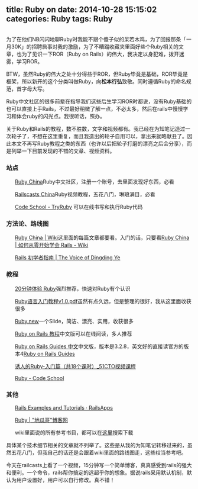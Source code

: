 title: Ruby on
date: 2014-10-28 15:15:02
categories: Ruby
tags: Ruby
---
<p><a href="https://camo.githubusercontent.com/ecd301a2ef57f1ed83e5b051036767454f25328e/687474703a2f2f7777322e73696e61696d672e636e2f6c617267652f35653863623336366a7731653832683167787379366a32306a663065386a73322e6a7067" target="_blank"><img src="https://camo.githubusercontent.com/ecd301a2ef57f1ed83e5b051036767454f25328e/687474703a2f2f7777322e73696e61696d672e636e2f6c617267652f35653863623336366a7731653832683167787379366a32306a663065386a73322e6a7067" alt="" data-canonical-src="http://ww2.sinaimg.cn/large/5e8cb366jw1e82h1gxsy6j20jf0e8js2.jpg" style="max-width:100%;"></a></p>
<!--more-->
<p>为了在他们NB闪闪地聊Ruby时我能不跟个傻子似的呆若木鸡，为了回报那条「一月30K」的招聘启事对我的激励，为了不糟蹋收藏夹里面好些个Ruby相关的文章，也为了见识一下ROR（Ruby on Rails）的伟大，我决定以身犯难，拨开迷雾，学习ROR。</p>

<p>BTW，虽然Ruby的伟大之处十分得益于ROR，但Ruby毕竟是基础，ROR毕竟是框架，所以新开的这个分类叫做Ruby，向<strong>松本行弘</strong>致敬。同时遵循Ruby的命名规范，首字母大写。</p>

<p>Ruby中文社区的很多前辈在指导我们这些后生学习ROR时都说，没有Ruby基础的也可以直接上手Rails，不过最好稍微了解一点，不必太多，然后在rails中慢慢学习和体会ruby的闪光点。我很听话，照办。</p>

<p>关于Ruby和Rails的教程，数不胜数，文字和视频都有。我已经在为知笔记造过一次轮子了，不想在这里重复，而且我造出的轮子自用可以，拿出来就略献丑了。因此本文不再写Ruby教程之类的东西（也许以后把轮子打磨的漂亮之后会分享），而是列举一下目前发现的不错的文章、视频资料。</p>



<h3>
<a name="user-content-%E7%AB%99%E7%82%B9" class="anchor" href="#%E7%AB%99%E7%82%B9" aria-hidden="true"><span class="octicon octicon-link"></span></a>站点</h3>

<ul class="task-list">
<li><p><a href="http://ruby-china.org/">Ruby China</a>Ruby中文社区，注册一个账号，去里面发现好东西，必看</p></li>
<li><p><a href="http://railscasts-china.com/">Railscasts China</a>Ruby视频教程，五花八门，琳琅满目，必看</p></li>
<li><p><a href="http://tryruby.org/levels/1/challenges/0">Code School - TryRuby</a> 可以在线书写和执行Ruby代码</p></li>
</ul>

<h3>
<a name="user-content-%E6%96%B9%E6%B3%95%E8%AE%BA%E8%B7%AF%E7%BA%BF%E5%9B%BE" class="anchor" href="#%E6%96%B9%E6%B3%95%E8%AE%BA%E8%B7%AF%E7%BA%BF%E5%9B%BE" aria-hidden="true"><span class="octicon octicon-link"></span></a>方法论、路线图</h3>

<ul class="task-list">
<li><p><a href="http://ruby-china.org/wiki">Ruby China | Wiki</a>这里面的每篇文章都要看。入门的话，只要看<a href="http://ruby-china.org/wiki/start_leaning_rails">Ruby China | 如何从零开始学会 Rails - Wiki</a></p></li>
<li><p><a href="http://yedingding.com/2013/04/22/rails-for-beginners.html">Rails 初学者指南 | The Voice of Dingding Ye</a></p></li>
</ul>

<h3>
<a name="user-content-%E6%95%99%E7%A8%8B" class="anchor" href="#%E6%95%99%E7%A8%8B" aria-hidden="true"><span class="octicon octicon-link"></span></a>教程</h3>

<ul class="task-list">
<li><p><a href="https://www.ruby-lang.org/zh_cn/documentation/quickstart/">20分钟体验 Ruby</a>强烈推荐，快速对Ruby有个认识</p></li>
<li><p><a href="http://221.173.127.35:82/1Q2W3E4R5T6Y7U8I9O0P1Z2X3C4V5B/read.pudn.com/downloads74/ebook/268092/Ruby%E8%AF%AD%E8%A8%80%E5%85%A5%E9%97%A8%E6%95%99%E7%A8%8Bv1.0.pdf">Ruby语言入门教程v1.0.pdf</a>虽然有点久远，但是整理的很好，我从这里面收获很多</p></li>
<li><p><a href="http://saito.im/slide/ruby-new.html">Ruby.new</a>一个Slide，简洁、漂亮、实用，收获很多</p></li>
<li><p><a href="http://railstutorial-china.org/">Ruby on Rails 教程</a>中文版可以在线阅读，多人推荐</p></li>
<li><p><a href="http://guides.ruby-china.org/">Ruby on Rails Guides 中文</a>中文版，版本是3.2.8，英文好的直接读官方的版本4<a href="http://guides.rubyonrails.org/">Ruby on Rails Guides</a></p></li>
<li><p><a href="http://edu.51cto.com/course/course_id-418.html">诱人的Ruby-入门篇（共18个课时）_51CTO视频课程</a></p></li>
<li><p><a href="http://www.codeschool.com/paths/ruby">Ruby - Code School</a></p></li>
</ul>

<h3>
<a name="user-content-%E5%85%B6%E4%BB%96" class="anchor" href="#%E5%85%B6%E4%BB%96" aria-hidden="true"><span class="octicon octicon-link"></span></a>其他</h3>

<ul class="task-list">
<li><p><a href="http://railsapps.github.io/">Rails Examples and Tutorials · RailsApps</a> </p></li>
<li><p><a href="http://www.diguage.com/archives/tag/ruby">Ruby | "地瓜哥"博客网</a></p></li>
<li><p>wiki里面说的所有参考书目，都可以在<a href="http://so.baiduyun.me/">这里</a>搜索下载</p></li>
</ul>

<p>具体某个技术细节相关的文章就不列举了。这些是从我的为知笔记转移过来的，虽然五花八门，但我自己的话还是会跟着wiki里面的路线图走，这些权当参考吧。</p>

<p>今天在railcasts上看了一个视频，15分钟写一个简单博客，真真感受到rails的强大和便利。一个命令，rails帮你搞定的远超乎你的想象。据说rails采用默认机制，默认为用户设置好，用户可以自行修改。真不错！</p>



